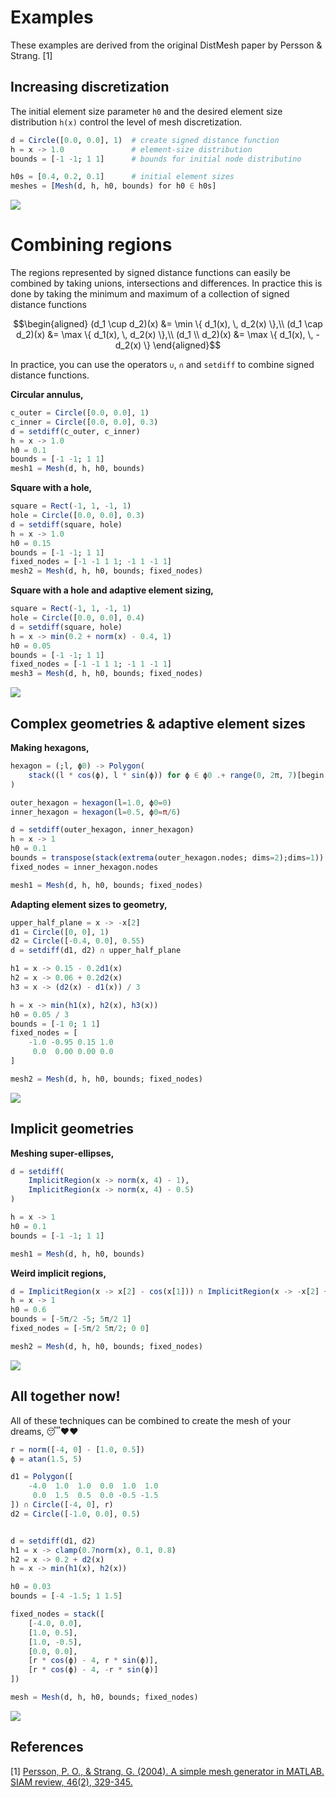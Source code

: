 # Examples
These examples are derived from the original DistMesh paper by Persson & Strang. [1] 

## Increasing discretization
The initial element size parameter `h0` and the desired element size distribution `h(x)` control the level of mesh discretization.

```julia
d = Circle([0.0, 0.0], 1)  # create signed distance function
h = x -> 1.0               # element-size distribution
bounds = [-1 -1; 1 1]      # bounds for initial node distributino

h0s = [0.4, 0.2, 0.1]      # initial element sizes
meshes = [Mesh(d, h, h0, bounds) for h0 ∈ h0s]
```

![](assets/01_disks.png)

# Combining regions
The regions represented by signed distance functions can easily be combined by taking unions, intersections and differences. In practice this is done by taking the minimum and maximum of a collection of signed distance functions

```math
\begin{aligned}
(d_1 \cup d_2)(x) &= \min \{ d_1(x), \, d_2(x) \},\\
(d_1 \cap d_2)(x) &= \max \{ d_1(x), \, d_2(x) \},\\
(d_1 \\ d_2)(x) &= \max \{ d_1(x), \, -d_2(x) \}
\end{aligned}
```


In practice, you can use the operators `∪`, `∩` and `setdiff` to combine signed distance functions.

**Circular annulus,**
```julia
c_outer = Circle([0.0, 0.0], 1)
c_inner = Circle([0.0, 0.0], 0.3)
d = setdiff(c_outer, c_inner)
h = x -> 1.0
h0 = 0.1
bounds = [-1 -1; 1 1]
mesh1 = Mesh(d, h, h0, bounds)
```

**Square with a hole,**
```julia
square = Rect(-1, 1, -1, 1)
hole = Circle([0.0, 0.0], 0.3)
d = setdiff(square, hole)
h = x -> 1.0
h0 = 0.15
bounds = [-1 -1; 1 1]
fixed_nodes = [-1 -1 1 1; -1 1 -1 1]
mesh2 = Mesh(d, h, h0, bounds; fixed_nodes)
```

**Square with a hole and adaptive element sizing,**
```julia
square = Rect(-1, 1, -1, 1)
hole = Circle([0.0, 0.0], 0.4)
d = setdiff(square, hole)
h = x -> min(0.2 + norm(x) - 0.4, 1)
h0 = 0.05
bounds = [-1 -1; 1 1]
fixed_nodes = [-1 -1 1 1; -1 1 -1 1]
mesh3 = Mesh(d, h, h0, bounds; fixed_nodes)
```

![](assets/02_combining_regions.png)

## Complex geometries & adaptive element sizes


**Making hexagons,**
```julia
hexagon = (;l, ϕ0) -> Polygon(
    stack((l * cos(ϕ), l * sin(ϕ)) for ϕ ∈ ϕ0 .+ range(0, 2π, 7)[begin:end-1])
)

outer_hexagon = hexagon(l=1.0, ϕ0=0)
inner_hexagon = hexagon(l=0.5, ϕ0=π/6)

d = setdiff(outer_hexagon, inner_hexagon)
h = x -> 1
h0 = 0.1
bounds = transpose(stack(extrema(outer_hexagon.nodes; dims=2);dims=1))
fixed_nodes = inner_hexagon.nodes

mesh1 = Mesh(d, h, h0, bounds; fixed_nodes)
```

**Adapting element sizes to geometry,**
```julia
upper_half_plane = x -> -x[2]
d1 = Circle([0, 0], 1)
d2 = Circle([-0.4, 0.0], 0.55)
d = setdiff(d1, d2) ∩ upper_half_plane

h1 = x -> 0.15 - 0.2d1(x)
h2 = x -> 0.06 + 0.2d2(x)
h3 = x -> (d2(x) - d1(x)) / 3

h = x -> min(h1(x), h2(x), h3(x))
h0 = 0.05 / 3
bounds = [-1 0; 1 1]
fixed_nodes = [
    -1.0 -0.95 0.15 1.0
     0.0  0.00 0.00 0.0
]

mesh2 = Mesh(d, h, h0, bounds; fixed_nodes)
```

![](assets/03_complex_geometries.png)

## Implicit geometries

**Meshing super-ellipses,**
```julia
d = setdiff(
    ImplicitRegion(x -> norm(x, 4) - 1),
    ImplicitRegion(x -> norm(x, 4) - 0.5)
)

h = x -> 1
h0 = 0.1
bounds = [-1 -1; 1 1]

mesh1 = Mesh(d, h, h0, bounds)
```

**Weird implicit regions,**
```julia
d = ImplicitRegion(x -> x[2] - cos(x[1])) ∩ ImplicitRegion(x -> -x[2] + 5((2 * x[1] / (5π))^4 - 1))
h = x -> 1
h0 = 0.6
bounds = [-5π/2 -5; 5π/2 1]
fixed_nodes = [-5π/2 5π/2; 0 0]

mesh2 = Mesh(d, h, h0, bounds; fixed_nodes)
```

![](assets/04_complex_geometries.png)

## All together now!
All of these techniques can be combined to create the mesh of your dreams, 😴❤️❤️

```julia
r = norm([-4, 0] - [1.0, 0.5])
ϕ = atan(1.5, 5)

d1 = Polygon([
    -4.0  1.0  1.0  0.0  1.0  1.0
     0.0  1.5  0.5  0.0 -0.5 -1.5
]) ∩ Circle([-4, 0], r)
d2 = Circle([-1.0, 0.0], 0.5)


d = setdiff(d1, d2)
h1 = x -> clamp(0.7norm(x), 0.1, 0.8)
h2 = x -> 0.2 + d2(x)
h = x -> min(h1(x), h2(x))

h0 = 0.03
bounds = [-4 -1.5; 1 1.5]

fixed_nodes = stack([
    [-4.0, 0.0],
    [1.0, 0.5],
    [1.0, -0.5],
    [0.0, 0.0],
    [r * cos(ϕ) - 4, r * sin(ϕ)],
    [r * cos(ϕ) - 4, -r * sin(ϕ)]
])

mesh = Mesh(d, h, h0, bounds; fixed_nodes)
```

![](assets/05_all_together_now.png)


## References
[1] [Persson, P. O., & Strang, G. (2004). A simple mesh generator in MATLAB. SIAM review, 46(2), 329-345.](https://doi.org/10.1137/S0036144503429121)